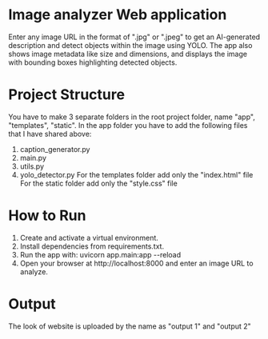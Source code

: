 # Image analyzer Web application
Enter any image URL in the format of ".jpg" or ".jpeg" to get an AI-generated description and detect objects within the image using YOLO. The app also shows image metadata like size and dimensions, and displays the image with bounding boxes highlighting detected objects.

# Project Structure
You have to make 3 separate folders in the root project folder, name "app", "templates", "static".
In the app folder you have to add the following files that I have shared above:
1. caption_generator.py
2. main.py
3. utils.py
4. yolo_detector.py
For the templates folder add only the "index.html" file 
For the static folder add only the "style.css" file

# How to Run
1. Create and activate a virtual environment.
2. Install dependencies from requirements.txt.
3. Run the app with:
   uvicorn app.main:app --reload
4. Open your browser at http://localhost:8000 and enter an image URL to analyze.

# Output
The look of website is uploaded by the name as "output 1" and "output 2"

